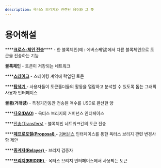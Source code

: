 ```yaml
---
description: 옥터스 브리지와 관련된 용어와 그 뜻
---
```


# 용어해설

\*\*\*\*[**크로스-체인  전송**](../bridge/cross-chain-transfer/)\*\*\*\* - 한 블록체인(예 : 에버스케일)에서 다른 블록체인으로 토큰을 전송하는 기능

**블록체인** - 토큰이 저장되는 네트워크

\*\*\*\*[**스테이크**](../staking/my-stake/) - 스테이킹 계약에 락업된 토큰

\*\*\*\*[**탐색기** ](../staking/explorer/interface/explorer.md)- 사용자들이 토큰홀더들의 활동을 열람하고 분석할 수 있도록 돕는 그래픽 사용자 인터페이스

**볼륨(거래량)** - 특정기간동안 전송된 액수를 USD로 환산한 양

\*\*\*\*[**다오(DAO)**](../governance/) - 옥터스 브리지의 거버넌스 인터페이스

\*\*\*\*[전송(Transfers)](../bridge/cross-chain-transfer/) **-** 블록체인 네트워크간의 토큰 전송

\*\*\*\*[**제프로포절(Proposal)** ](../governance/concepts/proposals.md)**-** [거버넌스](../governance/) 인터페이스를 통한 옥터스 브리지 관련 변경사항 제안

\*\*\*\*[**중계자(Relayer)** ](../relayers/concepts/octus-bridge-relayers.md)- 브리지 검증자

\*\*\*\*[**브리지(BRIDGE)** ](../governance/concepts/bridge-token.md)- 옥터스 브리지 인터페이스에서 사용되는 토큰
